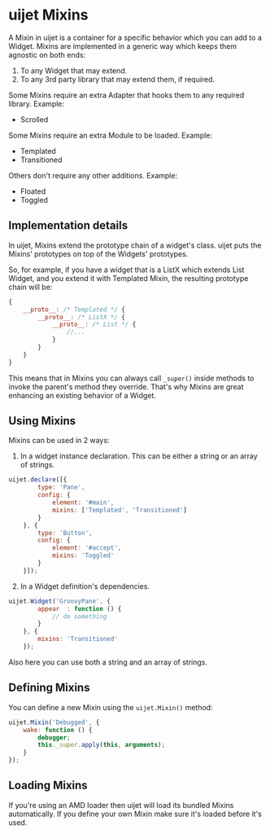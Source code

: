 # uijet Mixins

A Mixin in uijet is a container for a specific behavior which you can add
to a Widget.
Mixins are implemented in a generic way which keeps them agnostic on both ends:

1. To any Widget that may extend.
2. To any 3rd party library that may extend them, if required.

Some Mixins require an extra Adapter that hooks them to any required library.
Example:

* Scrolled

Some Mixins require an extra Module to be loaded. Example:

* Templated
* Transitioned

Others don't require any other additions. Example:

* Floated
* Toggled

## Implementation details

In uijet, Mixins extend the prototype chain of a widget's class. uijet puts
the Mixins' prototypes on top of the Widgets' prototypes.

So, for example, if you have a widget that is a ListX which extends List Widget,
and you extend it with Templated Mixin, the resulting prototype chain will be:

```javascript
{
    __proto__: /* Templated */ {
        __proto__: /* ListX */ {
            __proto__: /* List */ {
                //...
            }
        }
    }
}
```

This means that in Mixins you can always call `_super()` inside methods to invoke
the parent's method they override. That's why Mixins are great enhancing an
existing behavior of a Widget.

## Using Mixins

Mixins can be used in 2 ways:

1. In a widget instance declaration. This can be either a string or an array of strings.

```javascript
uijet.declare([{
        type: 'Pane',
        config: {
            element: '#main',
            mixins: ['Templated', 'Transitioned']
        }
    }, {
        type: 'Button',
        config: {
            element: '#accept',
            mixins: 'Toggled'
        }
    }]);
```

2. In a Widget definition's dependencies.

```javascript
uijet.Widget('GroovyPane', {
        appear  : function () {
            // do something
        }
    }, {
        mixins: 'Transitioned'
    });
```

Also here you can use both a string and an array of strings.

## Defining Mixins

You can define a new Mixin using the `uijet.Mixin()` method:

```javascript
uijet.Mixin('Debugged', {
    wake: function () {
        debugger;
        this._super.apply(this, arguments);
    }
});
```

## Loading Mixins

If you're using an AMD loader then uijet will load its bundled Mixins automatically.
If you define your own Mixin make sure it's loaded before it's used.
